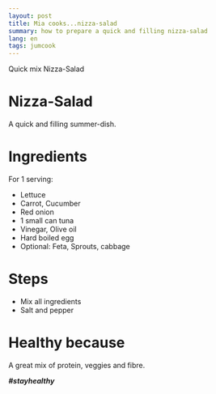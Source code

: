 ```yaml
---
layout: post
title: Mia cooks...nizza-salad
summary: how to prepare a quick and filling nizza-salad
lang: en
tags: jumcook
---
```


<div class="message">
Quick mix Nizza-Salad
</div>

# Nizza-Salad
A quick and filling summer-dish.

# Ingredients
For 1 serving:
- Lettuce
- Carrot, Cucumber
- Red onion
- 1 small can tuna
- Vinegar, Olive oil
- Hard boiled egg
- Optional: Feta, Sprouts, cabbage

# Steps
- Mix all ingredients
- Salt and pepper

# Healthy because
 A great mix of protein, veggies and fibre.

_**#stayhealthy**_
